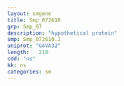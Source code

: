 ```yaml
---
layout: smgene
title: Smp_072610
grp: Smp_07
description: "hypothetical protein"
smp: Smp_072610.1
uniprot: "G4VA32"
length:   210
cdd: "ns"
kk: ns
categories: sm
---
```

